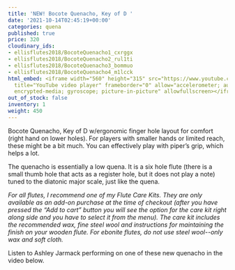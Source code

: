 ```yaml
---
title: 'NEW! Bocote Quenacho, Key of D '
date: '2021-10-14T02:45:19+00:00'
categories: quena
published: true
price: 320
cloudinary_ids:
- ellisflutes2018/BocoteQuenacho1_cxrggx
- ellisflutes2018/BocoteQuenacho2_rul1ti
- ellisflutes2018/BocoteQuenacho3_bommuo
- ellisflutes2018/BocoteQuenacho4_m1lcck
html_embed: <iframe width="560" height="315" src="https://www.youtube.com/embed/BZHoV1S_znw"
  title="YouTube video player" frameborder="0" allow="accelerometer; autoplay; clipboard-write;
  encrypted-media; gyroscope; picture-in-picture" allowfullscreen></iframe>
out_of_stock: false
inventory: 1
weight: 450
---
```


Bocote Quenacho, Key of D w/ergonomic finger hole layout for comfort (right hand on lower holes).  For players with smaller hands or limited reach, these might be a bit much.  You can effectively play with piper’s grip, which helps a lot.

The quenacho is essentially a low quena.   It is a six hole flute (there is a small thumb hole that acts as a register hole, but it does not play a note) tuned to the diatonic major scale, just like the quena.

*For all flutes, I recommend one of my Flute Care Kits. They are only available as an add-on purchase at the time of checkout (after you have pressed the “Add to cart” button you will see the option for the care kit right along side and you have to select it from the menu). The care kit includes the recommended wax, fine steel wool and instructions for maintaining the finish on your wooden flute. For ebonite flutes, do not use steel wool--only wax and soft cloth.*

Listen to Ashley Jarmack performing on one of these new quenacho in the video below.